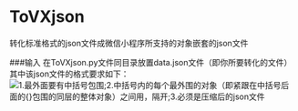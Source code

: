 # ToVXjson
转化标准格式的json文件成微信小程序所支持的对象嵌套的json文件

###输入
在ToVXjson.py文件同目录放置data.json文件（即你所要转化的文件）
其中该json文件的格式要求如下：
![1.最外面要有中括号包围;2.中括号内的每个最外围的对象（即紧跟在中括号后面的{}包围的同层的整体对象）之间用，隔开;3.必须是压缩后的json文件]()
